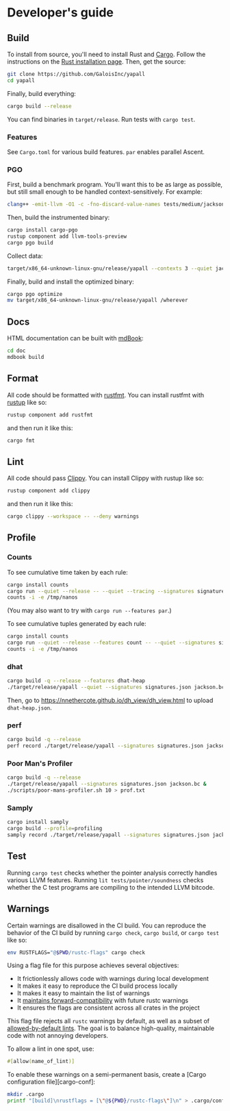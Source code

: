 # Developer's guide

## Build

To install from source, you'll need to install Rust and [Cargo][cargo]. Follow
the instructions on the [Rust installation page][install-rust]. Then, get
the source:

```bash
git clone https://github.com/GaloisInc/yapall
cd yapall
```

Finally, build everything:

```bash
cargo build --release
```

You can find binaries in `target/release`. Run tests with `cargo test`.

[cargo]: https://doc.rust-lang.org/cargo/
[install-rust]: https://www.rust-lang.org/tools/install

### Features

See `Cargo.toml` for various build features. `par` enables parallel Ascent.

### PGO

First, build a benchmark program. You'll want this to be as large as possible,
but still small enough to be handled context-sensitively. For example:

```sh
clang++ -emit-llvm -O1 -c -fno-discard-value-names tests/medium/jackson.cpp
```

Then, build the instrumented binary:

```sh
cargo install cargo-pgo
rustup component add llvm-tools-preview
cargo pgo build
```

Collect data:

```sh
target/x86_64-unknown-linux-gnu/release/yapall --contexts 3 --quiet jackson.bc
```

Finally, build and install the optimized binary:

```sh
cargo pgo optimize
mv target/x86_64-unknown-linux-gnu/release/yapall /wherever
```

## Docs

HTML documentation can be built with [mdBook][mdbook]:

```sh
cd doc
mdbook build
```

[mdbook]: https://rust-lang.github.io/mdBook/

## Format

All code should be formatted with [rustfmt][rustfmt]. You can install rustfmt
with [rustup][rustup] like so:

```sh
rustup component add rustfmt
```

and then run it like this:

```sh
cargo fmt
```

[rustfmt]: https://rust-lang.github.io/rustfmt
[rustup]: https://rustup.rs/

## Lint

All code should pass [Clippy][clippy]. You can install Clippy with rustup
like so:

```sh
rustup component add clippy
```

and then run it like this:

```sh
cargo clippy --workspace -- --deny warnings
```

[clippy]: https://doc.rust-lang.org/stable/clippy/

## Profile

### Counts

To see cumulative time taken by each rule:

```sh
cargo install counts
cargo run --quiet --release -- --quiet --tracing --signatures signatures.json irving.bc 2> /tmp/nanos
counts -i -e /tmp/nanos
```

(You may also want to try with `cargo run --features par`.)

To see cumulative tuples generated by each rule:

```sh
cargo install counts
cargo run --quiet --release --features count -- --quiet --signatures signatures.json irving.bc 2> /tmp/nanos
counts -i -e /tmp/nanos
```

### dhat

```sh
cargo build -q --release --features dhat-heap
./target/release/yapall --quiet --signatures signatures.json jackson.bc
```

Then, go to <https://nnethercote.github.io/dh_view/dh_view.html> to upload
`dhat-heap.json`.

### perf

```sh
cargo build -q --release
perf record ./target/release/yapall --signatures signatures.json jackson.bc
```

### Poor Man's Profiler

```sh
cargo build -q --release
./target/release/yapall --signatures signatures.json jackson.bc &
./scripts/poor-mans-profiler.sh 10 > prof.txt
```

### Samply

```sh
cargo install samply
cargo build --profile=profiling
samply record ./target/release/yapall --signatures signatures.json jackson.bc
```

## Test

Running `cargo test` checks whether the pointer analysis correctly handles
various LLVM features. Running `lit tests/pointer/soundness` checks whether the
C test programs are compiling to the intended LLVM bitcode.

## Warnings

Certain warnings are disallowed in the CI build. You can reproduce the behavior
of the CI build by running `cargo check`, `cargo build`, or `cargo test` like
so:

```sh
env RUSTFLAGS="@$PWD/rustc-flags" cargo check
```

Using a flag file for this purpose achieves several objectives:

- It frictionlessly allows code with warnings during local development
- It makes it easy to reproduce the CI build process locally
- It makes it easy to maintain the list of warnings
- It [maintains forward-compatibility][anti-pat] with future rustc warnings
- It ensures the flags are consistent across all crates in the project

This flag file rejects all `rustc` warnings by default, as well as a subset of
[allowed-by-default lints][allowed-by-default]. The goal is to balance 
high-quality, maintainable code with not annoying developers.

To allow a lint in one spot, use:

```rust
#[allow(name_of_lint)]
```

To enable these warnings on a semi-permanent basis, create a [Cargo
configuration file][cargo-conf]:

```sh
mkdir .cargo
printf "[build]\nrustflags = [\"@${PWD}/rustc-flags\"]\n" > .cargo/config.toml
```

[allowed-by-default]: https://doc.rust-lang.org/rustc/lints/listing/allowed-by-default.html
[anti-pat]: https://rust-unofficial.github.io/patterns/anti_patterns/deny-warnings.html#denywarnings
